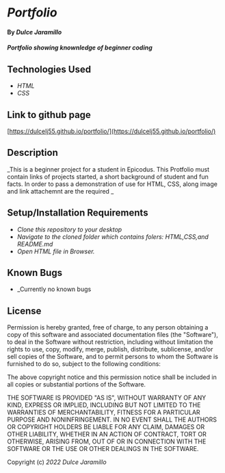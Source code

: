# _Portfolio_

#### By _**Dulce Jaramillo**_

#### _Portfolio showing knownledge of beginner coding_

## Technologies Used

* _HTML_
* _CSS_

## Link to github page
[https://dulcelj55.github.io/portfolio/](https://dulcelj55.github.io/portfolio/)


## Description

_This is a beginner project for a student in Epicodus. This Protfolio must contain links of projects started, a short background of student and fun facts.  In order to pass a demonstration of use for HTML, CSS,  along image and link attachemnt are the required _

## Setup/Installation Requirements

* _Clone this repository to your desktop_
* _Navigate to the cloned folder which contains folers: HTML,CSS,and README.md_
* _Open HTML file in Browser._

## Known Bugs

* _Currently no known bugs

## License

Permission is hereby granted, free of charge, to any person obtaining a copy of this software and associated documentation files (the "Software"), to deal in the Software without restriction, including without limitation the rights to use, copy, modify, merge, publish, distribute, sublicense, and/or sell copies of the Software, and to permit persons to whom the Software is furnished to do so, subject to the following conditions:

The above copyright notice and this permission notice shall be included in all copies or substantial portions of the Software.

THE SOFTWARE IS PROVIDED "AS IS", WITHOUT WARRANTY OF ANY KIND, EXPRESS OR IMPLIED, INCLUDING BUT NOT LIMITED TO THE WARRANTIES OF MERCHANTABILITY, FITNESS FOR A PARTICULAR PURPOSE AND NONINFRINGEMENT. IN NO EVENT SHALL THE AUTHORS OR COPYRIGHT HOLDERS BE LIABLE FOR ANY CLAIM, DAMAGES OR OTHER LIABILITY, WHETHER IN AN ACTION OF CONTRACT, TORT OR OTHERWISE, ARISING FROM, OUT OF OR IN CONNECTION WITH THE SOFTWARE OR THE USE OR OTHER DEALINGS IN THE SOFTWARE.

Copyright (c) _2022_ _Dulce Jaramillo_